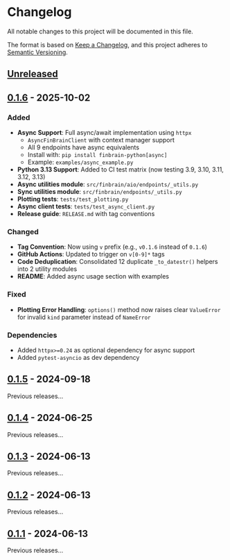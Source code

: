 # Changelog

All notable changes to this project will be documented in this file.

The format is based on [Keep a Changelog](https://keepachangelog.com/en/1.0.0/),
and this project adheres to [Semantic Versioning](https://semver.org/spec/v2.0.0.html).

## [Unreleased]

## [0.1.6] - 2025-10-02

### Added
- **Async Support**: Full async/await implementation using `httpx`
  - `AsyncFinBrainClient` with context manager support
  - All 9 endpoints have async equivalents
  - Install with: `pip install finbrain-python[async]`
  - Example: `examples/async_example.py`
- **Python 3.13 Support**: Added to CI test matrix (now testing 3.9, 3.10, 3.11, 3.12, 3.13)
- **Async utilities module**: `src/finbrain/aio/endpoints/_utils.py`
- **Sync utilities module**: `src/finbrain/endpoints/_utils.py`
- **Plotting tests**: `tests/test_plotting.py`
- **Async client tests**: `tests/test_async_client.py`
- **Release guide**: `RELEASE.md` with tag conventions

### Changed
- **Tag Convention**: Now using `v` prefix (e.g., `v0.1.6` instead of `0.1.6`)
- **GitHub Actions**: Updated to trigger on `v[0-9]*` tags
- **Code Deduplication**: Consolidated 12 duplicate `_to_datestr()` helpers into 2 utility modules
- **README**: Added async usage section with examples

### Fixed
- **Plotting Error Handling**: `options()` method now raises clear `ValueError` for invalid `kind` parameter instead of `NameError`

### Dependencies
- Added `httpx>=0.24` as optional dependency for async support
- Added `pytest-asyncio` as dev dependency

## [0.1.5] - 2024-09-18

Previous releases...

## [0.1.4] - 2024-06-25

Previous releases...

## [0.1.3] - 2024-06-13

Previous releases...

## [0.1.2] - 2024-06-13

Previous releases...

## [0.1.1] - 2024-06-13

Previous releases...

[Unreleased]: https://github.com/ahmetsbilgin/finbrain-python/compare/v0.1.6...HEAD
[0.1.6]: https://github.com/ahmetsbilgin/finbrain-python/compare/0.1.5...v0.1.6
[0.1.5]: https://github.com/ahmetsbilgin/finbrain-python/compare/0.1.4...0.1.5
[0.1.4]: https://github.com/ahmetsbilgin/finbrain-python/compare/0.1.3...0.1.4
[0.1.3]: https://github.com/ahmetsbilgin/finbrain-python/compare/0.1.2...0.1.3
[0.1.2]: https://github.com/ahmetsbilgin/finbrain-python/compare/0.1.1...0.1.2
[0.1.1]: https://github.com/ahmetsbilgin/finbrain-python/releases/tag/0.1.1
